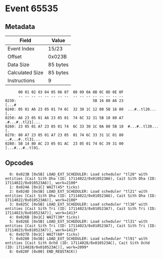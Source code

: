 # Event 65535

## Metadata

| Field           | Value    |
|-----------------|----------|
| Event Index     | 15/23    |
| Offset          | 0x023B   |
| Data Size       | 85 bytes |
| Calculated Size | 85 bytes |
| Instructions    | 9        |

```
      00 01 02 03 04 05 06 07  08 09 0A 0B 0C 0D 0E 0F
      -- -- -- -- -- -- -- --  -- -- -- -- -- -- -- --
0230:                                   5B 16 80 A6 23             [...#
0240: 05 01 A6 23 05 01 74 6C  32 30 1C 12 80 5B 16 80  ...#..tl20...[..
0250: A6 23 05 01 A6 23 05 01  74 6C 32 31 5B 10 80 A7  .#...#..tl21[...
0260: 23 05 01 A7 23 05 01 74  6C 33 30 1C 0A 80 5B 10  #...#..tl30...[.
0270: 80 A7 23 05 01 A7 23 05  01 74 6C 33 31 1C 01 80  ..#...#..tl31...
0280: 5B 14 80 AC 23 05 01 AC  23 05 01 74 6C 39 31 00  [...#...#..tl91.
```

## Opcodes

```
  0: 0x023B [0x5B] LOAD_EXT_SCHEDULER: Load scheduler "tl20" with entities [Cait Sith Dha (ID: 17114022/0x010523A6), Cait Sith Dha (ID: 17114022/0x010523A6)], work=2100*
  1: 0x024A [0x1C] WAIT(45* ticks)
  2: 0x024D [0x5B] LOAD_EXT_SCHEDULER: Load scheduler "tl21" with entities [Cait Sith Dha (ID: 17114022/0x010523A6), Cait Sith Dha (ID: 17114022/0x010523A6)], work=2100*
  3: 0x025C [0x5B] LOAD_EXT_SCHEDULER: Load scheduler "tl30" with entities [Cait Sith Tri (ID: 17114023/0x010523A7), Cait Sith Tri (ID: 17114023/0x010523A7)], work=1413*
  4: 0x026B [0x1C] WAIT(30* ticks)
  5: 0x026E [0x5B] LOAD_EXT_SCHEDULER: Load scheduler "tl31" with entities [Cait Sith Tri (ID: 17114023/0x010523A7), Cait Sith Tri (ID: 17114023/0x010523A7)], work=1413*
  6: 0x027D [0x1C] WAIT(60* ticks)
  7: 0x0280 [0x5B] LOAD_EXT_SCHEDULER: Load scheduler "tl91" with entities [Cait Sith Ochd (ID: 17114028/0x010523AC), Cait Sith Ochd (ID: 17114028/0x010523AC)], work=2099*
  8: 0x028F [0x00] END_REQSTACK()
```
